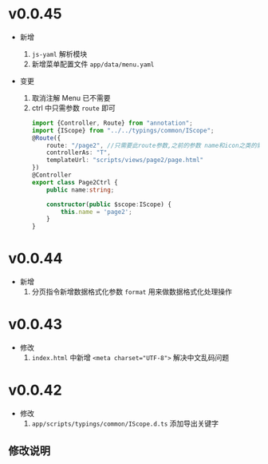 # v0.0.45
- 新增
    1. `js-yaml` 解析模块
    2. 新增菜单配置文件 `app/data/menu.yaml`
    
- 变更
    1. 取消注解 Menu 已不需要
    2. ctrl 中只需参数 `route` 即可
       ```ts
       import {Controller, Route} from "annotation";
       import {IScope} from "../../typings/common/IScope";
       @Route({
           route: "/page2", //只需要此route参数,之前的参数 name和icon之类的需写在配置文件[menu.yaml]中
           controllerAs: "T",
           templateUrl: "scripts/views/page2/page.html"
       })
       @Controller
       export class Page2Ctrl {
           public name:string;
       
           constructor(public $scope:IScope) {
               this.name = 'page2';
           }
       }
       ```

# v0.0.44
- 新增
    1. 分页指令新增数据格式化参数 `format` 用来做数据格式化处理操作

# v0.0.43
- 修改
    1. `index.html` 中新增 `<meta charset="UTF-8">` 解决中文乱码问题

# v0.0.42
- 修改
    1. `app/scripts/typings/common/IScope.d.ts` 添加导出关键字

## 修改说明